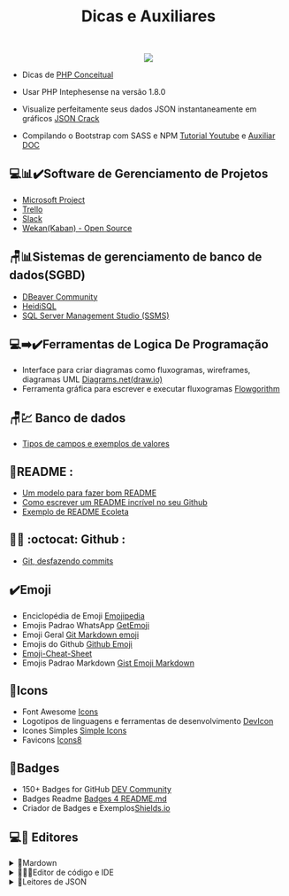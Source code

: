
<h1 align="center">Dicas e Auxiliares</h1>

<br/>
<p align="center">
<img src="https://img.shields.io/badge/-GERAL-informational"/>
</p>

 - Dicas de [PHP Conceitual](https://github.com/maniero/SOpt/blob/master/PHP/Conceptual.md)
 - Usar PHP Intephesense na versão 1.8.0
 - Visualize perfeitamente seus dados JSON instantaneamente em gráficos [JSON Crack](https://jsoncrack.com/)
 
 - Compilando o Bootstrap com SASS e NPM [Tutorial Youtube](https://www.youtube.com/watch?v=VAet5wEoOWU&t) e [Auxiliar DOC](https://diegomariano.com/compilando-o-bootstrap-com-sass-e-npm/)

## 💻📊✔️Software de Gerenciamento de Projetos

- [Microsoft Project](https://project.microsoft.com/)
- [Trello](https://trello.com/)
- [Slack](https://slack.com/intl/pt-br)
- [Wekan(Kaban) - Open Source](https://github.com/wekan/wekan)


## 🪑📊Sistemas de gerenciamento de banco de dados(SGBD)

- [DBeaver Community](https://dbeaver.io/download/)
- [HeidiSQL](https://www.heidisql.com/download.php)
- [SQL Server Management Studio (SSMS)](https://learn.microsoft.com/en-us/sql/ssms/download-sql-server-management-studio-ssms?view=sql-server-ver16)


## 💻➡️✔️Ferramentas de Logica De Programação

- Interface para criar diagramas como fluxogramas, wireframes, diagramas UML [Diagrams.net(draw.io)](https://app.diagrams.net/)
- Ferramenta gráfica para escrever e executar fluxogramas  [Flowgorithm](http://www.flowgorithm.org/download/index.html)

## 🪑💹 Banco de dados
 
 - [Tipos de campos e exemplos de valores](http://www.fititnt.org/off/tipos-de-campos-e-exemplos-de-valores-empresas-em-sistemas-cnpj-cep.html)
 ## 📄README :

- [Um modelo para fazer bom README](https://gist.github.com/lohhans/f8da0b147550df3f96914d3797e9fb89)
- [Como escrever um README incrível no seu Github](https://www.alura.com.br/artigos/escrever-bom-readme)
- [Exemplo de README Ecoleta](https://github.com/tgmarinho/README-ecoleta/blob/master/README.md)

 ## 👨‍💻	:octocat: Github :

- [Git, desfazendo commits](https://brorlandi.github.io/git-desfazendo-commits)

## ✔️Emoji

- Enciclopédia de Emoji [Emojipedia](https://emojipedia.org/)
- Emojis Padrao WhatsApp [GetEmoji](https://getemoji.com/)
- Emoji Geral [Git Markdown emoji](https://itinerant.tistory.com/60)
- Emojis do Github [Github Emoji](https://github.com/StylishThemes/GitHub-Dark/wiki/Emoji)
- [Emoji-Cheat-Sheet](https://github.com/ikatyang/emoji-cheat-sheet)
- Emojis Padrao Markdown [Gist Emoji Markdown](https://gist.github.com/rxaviers/7360908)
 
## 📍Icons

- Font Awesome [Icons](https://fontawesome.com/icons)
- Logotipos de linguagens e ferramentas de desenvolvimento [DevIcon](https://github.com/devicons/devicon/tree/master/icons)
- Icones Simples [Simple Icons](https://simpleicons.org/)
- Favicons [Icons8](https://icons8.com.br/icons/set/popular)

## 🔖Badges

- 150+ Badges for GitHub [DEV Community](https://dev.to/envoy_/150-badges-for-github-pnk)
- Badges Readme [Badges 4 README.md](https://github.com/alexandresanlim/Badges4-README.md-Profile)
- Criador de Badges e Exemplos[Shields.io](https://shields.io/)


## 💻🧾 Editores

<details>
  <summary>📌Mardown</summary>
 <br>

- Editor e Auxiliador Online de Markdown [Readme.SO](https://readme.so/pt/editor)
- Editor de Markdown no navegador [StackEdit](https://stackedit.io/)
- Editor Online [Dillinger](https://dillinger.io/)
- Editor de Markdown Software [Typora](https://typora.io/)
 
</details>


<details>
  <summary>👨🏻‍💻Editor de código e IDE</summary>
 <br>

- IDE abrangente para desenvolvedores .NET e C++ [Visual Studio 2022](https://visualstudio.microsoft.com/pt-br/vs/)
- Editor de Código-Fonte excelente para Web [Visual Studio Code](https://code.visualstudio.com/)
- Editor de texto [Notepad++](https://notepad-plus-plus.org/downloads/)
- Editor de Código-Fonte Multi-Plataforma [Sublime Text](https://www.sublimetext.com/)
- IDE Python [PyCharm](https://www.jetbrains.com/pt-br/pycharm/)
 
</details>


<details>
  <summary>📍Leitores de JSON</summary>
 <br>

- JSON Crack [JSONCrack](https://jsoncrack.com)

</details>
